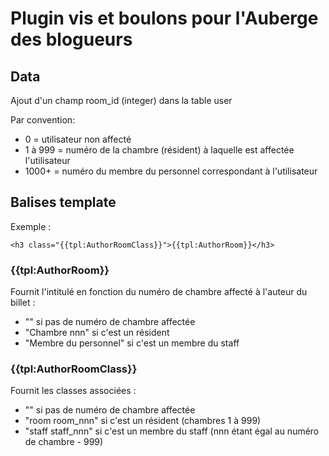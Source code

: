 # Plugin vis et boulons pour l'Auberge des blogueurs

## Data

Ajout d'un champ room_id (integer) dans la table user

Par convention:

* 0 = utilisateur non affecté
* 1 à 999 = numéro de la chambre (résident) à laquelle est affectée l'utilisateur
* 1000+ = numéro du membre du personnel correspondant à l'utilisateur

## Balises template

Exemple :

```
<h3 class="{{tpl:AuthorRoomClass}}">{{tpl:AuthorRoom}}</h3>
```

### {{tpl:AuthorRoom}}

Fournit l'intitulé en fonction du numéro de chambre affecté à l'auteur du billet :

* "" si pas de numéro de chambre affectée
* "Chambre nnn" si c'est un résident
* "Membre du personnel" si c'est un membre du staff

### {{tpl:AuthorRoomClass}}

Fournit les classes associées :

* "" si pas de numéro de chambre affectée
* "room room_nnn" si c'est un résident (chambres 1 à 999)
* "staff staff_nnn" si c'est un membre du staff (nnn étant égal au numéro de chambre - 999)
